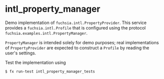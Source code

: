 # intl_property_manager

Demo implementation of `fuchsia.intl.PropertyProvider`. This service provides a
`fuchsia.intl.Profile` that is configured using the protocol
`fuchsia.examples.intl.PropertyManager`.

`PropertyManager` is intended solely for demo purposes; real implementations of
`PropertyProvider` are expected to construct a `Profile` by reading the user's
settings.

Test the implementation using

```shell
$ fx run-test intl_property_manager_tests
```
